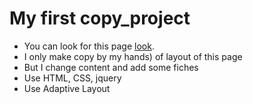 # My first copy_project


- You can look for this page [look](https://roamer39.github.io/project_1_painters/).
- I only make copy by my hands) of layout of this page
- But I change content and add some fiches
- Use HTML, CSS, jquery
- Use Adaptive Layout
